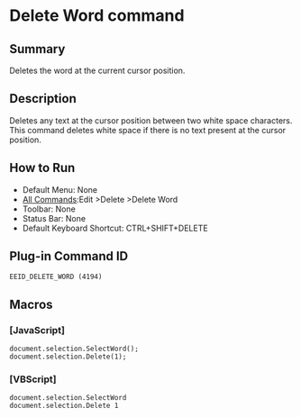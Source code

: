 # Delete Word command

## Summary

Deletes the word at the current cursor position.

## Description

Deletes any text at the cursor position between two white space characters. This command deletes white space if there is no text present at the cursor position.

## How to Run

- Default Menu: None
- [All Commands](../tools/all_commands):Edit \>Delete
\>Delete Word
- Toolbar: None
- Status Bar: None
- Default Keyboard Shortcut: CTRL+SHIFT+DELETE

## Plug-in Command ID

```
EEID_DELETE_WORD (4194)```

## Macros

### \[JavaScript\]

```
document.selection.SelectWord();
document.selection.Delete(1);
```

### \[VBScript\]

```
document.selection.SelectWord
document.selection.Delete 1
```
